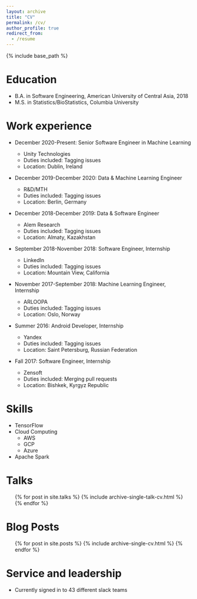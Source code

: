 ```yaml
---
layout: archive
title: "CV"
permalink: /cv/
author_profile: true
redirect_from:
  - /resume
---
```


{% include base_path %}

Education
======
* B.A. in Software Engineering, American University of Central Asia, 2018
* M.S. in Statistics/BioStatistics, Columbia University


Work experience
======
* December 2020-Present: Senior Software Engineer in Machine Learning
  * Unity Technologies
  * Duties included: Tagging issues
  * Location: Dublin, Ireland
  
* December 2019-December 2020: Data & Machine Learning Engineer
  * R&D/MTH
  * Duties included: Tagging issues
  * Location: Berlin, Germany

* December 2018-December 2019: Data & Software Engineer
  * Alem Research
  * Duties included: Tagging issues
  * Location: Almaty, Kazakhstan

* September 2018-November 2018: Software Engineer, Internship
  * LinkedIn
  * Duties included: Tagging issues
  * Location: Mountain View, California
  
* November 2017-September 2018: Machine Learning Engineer, Internship
  * ARLOOPA
  * Duties included: Tagging issues
  * Location: Oslo, Norway
 
* Summer 2016: Android Developer, Internship
  * Yandex
  * Duties included: Tagging issues
  * Location: Saint Petersburg, Russian Federation

* Fall 2017: Software Engineer, Internship
  * Zensoft
  * Duties included: Merging pull requests
  * Location: Bishkek, Kyrgyz Republic
  
Skills
======
* TensorFlow
* Cloud Computing
  * AWS
  * GCP
  * Azure
* Apache Spark

Talks
======
  <ul>{% for post in site.talks %}
    {% include archive-single-talk-cv.html %}
  {% endfor %}</ul>
  
Blog Posts
======
  <ul>{% for post in site.posts %}
    {% include archive-single-cv.html %}
  {% endfor %}</ul>
  
Service and leadership
======
* Currently signed in to 43 different slack teams
